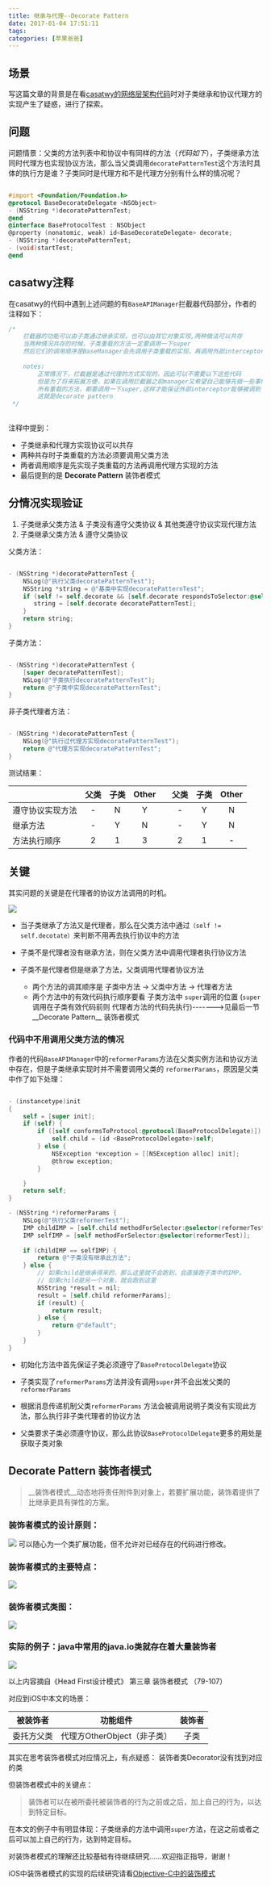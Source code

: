 ```yaml
---
title: 继承与代理--Decorate Pattern
date: 2017-01-04 17:51:11
tags:
categories: [苹果爸爸]
---
```


## 场景
写这篇文章的背景是在看[casatwy的网络层架构代码](https://github.com/casatwy/RTNetworking)时对子类继承和协议代理方的实现产生了疑惑，进行了探索。

## 问题
问题情景：父类的方法列表中和协议中有同样的方法（_代码如下_），子类继承方法同时代理方也实现协议方法，那么当父类调用`decoratePatternTest`这个方法时具体的执行方是谁？子类同时是代理方和不是代理方分别有什么样的情况呢？

<!-- more -->

``` objectivec

#import <Foundation/Foundation.h>
@protocol BaseDecorateDelegate <NSObject>
- (NSString *)decoratePatternTest;
@end
@interface BaseProtocolTest : NSObject
@property (nonatomic, weak) id<BaseDecorateDelegate> decorate;
- (NSString *)decoratePatternTest;
- (void)startTest;
@end

```

## casatwy注释

在casatwy的代码中遇到上述问题的有`BaseAPIManager`拦截器代码部分，作者的注释如下：

``` objectivec
/*
    拦截器的功能可以由子类通过继承实现，也可以由其它对象实现,两种做法可以共存
    当两种情况共存的时候，子类重载的方法一定要调用一下super
    然后它们的调用顺序是BaseManager会先调用子类重载的实现，再调用外部interceptor的实现
    
    notes:
        正常情况下，拦截器是通过代理的方式实现的，因此可以不需要以下这些代码
        但是为了将来拓展方便，如果在调用拦截器之前manager又希望自己能够先做一些事情，所以这些方法还是需要能够被继承重载的
        所有重载的方法，都要调用一下super,这样才能保证外部interceptor能够被调到
        这就是decorate pattern
 */
 
```

注释中提到：

* 子类继承和代理方实现协议可以共存
* 两种共存时子类重载的方法必须要调用父类方法
* 两者调用顺序是先实现子类重载的方法再调用代理方实现的方法
* 最后提到的是 __Decorate Pattern__ 装饰者模式

## 分情况实现验证

1. 子类继承父类方法 & 子类没有遵守父类协议 & 其他类遵守协议实现代理方法
2. 子类继承父类方法 & 遵守父类协议 

父类方法：

``` objectivec

- (NSString *)decoratePatternTest {
    NSLog(@"执行父类decoratePatternTest");
    NSString *string = @"基类中实现decoratePatternTest";
    if (self != self.decorate && [self.decorate respondsToSelector:@selector(decoratePatternTest)]) {
       string = [self.decorate decoratePatternTest];
    }
    return string;
}

```

子类方法：

``` objectivec

- (NSString *)decoratePatternTest {
    [super decoratePatternTest];
    NSLog(@"子类执行decoratePatternTest");
    return @"子类中实现decoratePatternTest";
}

```

非子类代理者方法：

``` objectivec

- (NSString *)decoratePatternTest {
    NSLog(@"执行过代理方实现decoratePatternTest");
    return @"代理方实现decoratePatternTest";
}

```

测试结果：


||父类|子类|Other||父类|子类|Other|
|-|:-:|:-:|:-:|:-:|:-:|:-:|:-:|
|遵守协议实现方法|-|N|Y||-|Y|N|
|继承方法|-|Y|N||-|Y|N|
|方法执行顺序|2|1|3||2|1|-|

## 关键

其实问题的关键是在代理者的协议方法调用的时机。

![](http://qiniu.huyangjie.cn/clodreading/jpg/%E7%BB%A7%E6%89%BF%E4%B8%8E%E4%BB%A3%E7%90%86.png-blog)

* 当子类继承了方法又是代理者，那么在父类方法中通过`（self != self.decotate）`来判断不用再去执行协议中的方法

* 子类不是代理者没有继承方法，则在父类方法中调用代理者执行协议方法

* 子类不是代理者但是继承了方法，父类调用代理者协议方法
	* 两个方法的调其顺序是 子类中方法 -> 父类中方法 -> 代理者方法
	* 两个方法中的有效代码执行顺序要看 子类方法中 `super`调用的位置 (`super`调用在子类有效代码前则 代理者方法的代码先执行)------->见最后一节__Decorate Pattern__ 装饰者模式
	
### 代码中不用调用父类方法的情况
作者的代码`BaseAPIManager`中的`reformerParams`方法在父类实例方法和协议方法中存在，但是子类继承实现时并不需要调用父类的 `reformerParams`，原因是父类中作了如下处理：
 
``` objectivec

- (instancetype)init
{
    self = [super init];
    if (self) {
        if ([self conformsToProtocol:@protocol(BaseProtocolDelegate)]) {
            self.child = (id <BaseProtocolDelegate>)self;
        } else {
            NSException *exception = [[NSException alloc] init];
            @throw exception;
        }

    }
    return self;
}

- (NSString *)reformerParams {
    NSLog(@"执行父类reformerTest");
    IMP childIMP = [self.child methodForSelector:@selector(reformerTest)];
    IMP selfIMP = [self methodForSelector:@selector(reformerTest)];
    
    if (childIMP == selfIMP) {
        return @"子类没有继承此方法";
    } else {
        // 如果child是继承得来的，那么这里就不会跑到，会直接跑子类中的IMP。
        // 如果child是另一个对象，就会跑到这里
        NSString *result = nil;
        result = [self.child reformerParams];
        if (result) {
            return result;
        } else {
            return @"default";
        }
    }
}
```

* 初始化方法中首先保证子类必须遵守了`BaseProtocolDelegate`协议

* 子类实现了`reformerParams`方法并没有调用`super`并不会出发父类的`reformerParams`

* 根据消息传递机制父类`reformerParams` 方法会被调用说明子类没有实现此方法，那么执行非子类代理者的协议方法

* 父类要求子类必须遵守协议，那么此协议`BaseProtocolDelegate`更多的用处是获取子类对象

## __Decorate Pattern__ 装饰者模式

>__装饰者模式__动态地将责任附件到对象上，若要扩展功能，装饰着提供了比继承更具有弹性的方案。

### 装饰者模式的设计原则：
![](http://qiniu.huyangjie.cn/clodreading/jpg/%E8%A3%85%E9%A5%B0%E8%80%85%E6%A8%A1%E5%BC%8F%E8%AE%BE%E8%AE%A1%E5%8E%9F%E5%88%99.png-blog)
可以随心为一个类扩展功能，但不允许对已经存在的代码进行修改。

### 装饰者模式的主要特点：
![](http://qiniu.huyangjie.cn/clodreading/jpg/%E8%A3%85%E9%A5%B0%E8%80%85%E6%A8%A1%E5%BC%8F%E7%89%B9%E7%82%B9.png-blog)

### 装饰者模式类图：
![](http://qiniu.huyangjie.cn/clodreading/jpg/%E8%A3%85%E9%A5%B0%E8%80%85%E6%A8%A1%E5%BC%8F%E7%B1%BB%E7%A4%BA%E6%84%8F%E5%9B%BE.png-blog)

### 实际的例子：java中常用的java.io类就存在着大量装饰者
![](http://qiniu.huyangjie.cn/clodreading/jpg/%E8%A3%85%E9%A5%B0%E8%80%85java.io.png-blog)

以上内容摘自《Head First设计模式》 第三章 装饰者模式 （79-107）

对应到iOS中本文的场景：


|被装饰者|功能组件|装饰者|
|:-:|:-:|:-:|
|委托方父类|代理方OtherObject（非子类）|子类|

其实在思考装饰者模式对应情况上，有点疑惑： 装饰者类Decorator没有找到对应的类

但装饰者模式中的关键点：

>装饰者可以在被所委托被装饰者的行为之前或之后，加上自己的行为，以达到特定目标。

在本文的例子中有明显体现：子类继承的方法中调用`super`方法，在这之前或者之后可以加上自己的行为，达到特定目标。

对装饰者模式的理解还比较基础有待继续研究……欢迎指正指导，谢谢！

iOS中装饰者模式的实现的后续研究请看[Objective-C中的装饰模式](/2017/01/10/Objective-C中的装饰模式/index.html)
 



